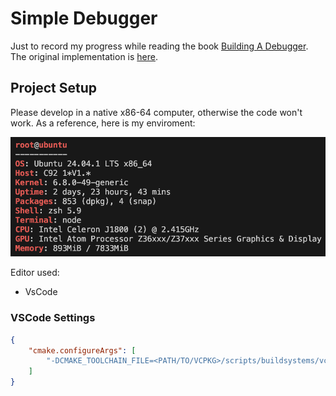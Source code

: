# Simple Debugger

Just to record my progress while reading the book [Building A Debugger](https://nostarch.com/building-a-debugger).
The original implementation is [here](https://github.com/TartanLlama/sdb).

## Project Setup
Please develop in a native x86-64 computer, otherwise the code won't work. As a reference, here is my enviroment:

![neofetch](./images/neofetch.png)

Editor used:
- VsCode

### VSCode Settings
```json
{
    "cmake.configureArgs": [
        "-DCMAKE_TOOLCHAIN_FILE=<PATH/TO/VCPKG>/scripts/buildsystems/vcpkg.cmake"
    ]
}
```